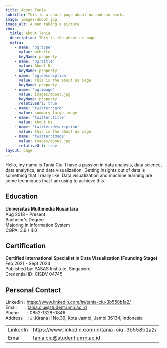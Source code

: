 ```yaml
---
title: About Tania
subtitle: This is a short page about us and our work.
image: images/about.jpg
image_alt: A man taking a picture
seo:
  title: About Tania
  description: This is the about us page
  extra:
    - name: 'og:type'
      value: website
      keyName: property
    - name: 'og:title'
      value: About Us
      keyName: property
    - name: 'og:description'
      value: This is the about us page
      keyName: property
    - name: 'og:image'
      value: images/about.jpg
      keyName: property
      relativeUrl: true
    - name: 'twitter:card'
      value: summary_large_image
    - name: 'twitter:title'
      value: About Us
    - name: 'twitter:description'
      value: This is the about us page
    - name: 'twitter:image'
      value: images/about.jpg
      relativeUrl: true
layout: page
---
```


Hello, my name is Tania Ciu.
I have a passion in data analysis, data science, data analytics, and data visualization. Getting insights out of data is something that I really like. Data visualization and machine learning are some techniques that I am using to achieve this. 

## Education
**Universitas Multimedia Nusantara**</br>
Aug 2018 - Present </br>
Bachelor's Degree</br>
Majoring in Information System</br>
CGPA: 3.9 / 4.0

## Certification
**Certified International Specialist in Data Visualization (Founding Stage)**  
Feb 2021 - Sept 2024  
Published by: PASAS Institute, Singapore  
Credential ID: CISDV 04745

## Personal Contact
LinkedIn&nbsp;: https://www.linkedin.com/in/tania-ciu-3b558b1a2/  
Email &nbsp;&nbsp;&nbsp;&nbsp;&nbsp;&nbsp;: tania.ciu@student.umn.ac.id  
Phone &nbsp;&nbsp;&nbsp;&nbsp;&nbsp; : 0852-1329-0846  
Address &nbsp;&nbsp; : Jl.Kirana II No.39, Kota Jambi, Jambi 36134, Indonesia

<table>
  <tbody>
    <tr>
      <td>LinkedIn</td>
      <td><u>https://www.linkedin.com/in/tania-ciu-3b558b1a2/</u></td>
    </tr>
    <tr>
        <td>Email</td>
        <td><u>tania.ciu@student.umn.ac.id</u></td>
    </tr>
  </tbody>